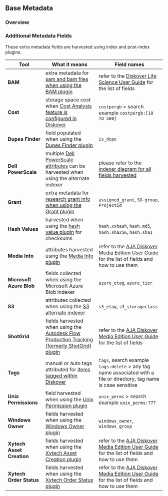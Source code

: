 <p id="additional_metadata"></p>

## Base Metadata

### Overview

### Additional Metadata Fields

These extra metadata fields are harvested using index and post-index plugins.

| Tool | What it means | Field names |
| --- | --- | --- |
| **BAM** | extra metadata for [sam and bam files when using the BAM plugin](https://diskoverdata.com/products/life-science-edition/#bam-plugin) | refer to the [Diskover Life Science User Guide](https://docs.diskoverdata.com/diskover_user_guide_companion_life_science_edition/#bam-harvest-plugin) for the list of fields |
| **Cost** | storage space cost when [Cost Analysis feature is configured in Diskover](https://docs.diskoverdata.com/diskover_configuration_and_administration_guide/#storage-cost-reporting) | `costpergb` > search example `costpergb:[10 TO 500]` |
| **Dupes Finder** | field populated when using the [Dupes Finder plugin](https://docs.diskoverdata.com/diskover_configuration_and_administration_guide/#duplicates-finder-plugin) | `is_dupe`
| **Dell PowerScale** | multiple [Dell PowerScale attributes](https://diskoverdata.com/products/dataiq-migration/#platform-overview) can be harvested when using the alternate indexer | please refer to the [indexer diagram for all fields harvested](https://diskoverdata.com/products/dataiq-migration/#platform-overview) |
| **Grant** | extra metadata for [research grant info when using the Grant plugin](https://diskoverdata.com/products/life-science-edition/#grant-plugin) | `assigned_grant`, `SG-group`, `ProjectId` |
| **Hash Values** | harvested when using the [hash value plugin](https://docs.diskoverdata.com/diskover_configuration_and_administration_guide/#duplicates-plugin) for checksums | `hash.xxhash`, `hash.md5`, `hash.sha256`, `hash.sha1` |
| **Media Info** | attributes harvested using the [Media Info plugin](https://diskoverdata.com/products/products-aja-media-edition/#mediainfo) | refer to the [AJA Diskover Media Edition User Guide](https://docs.diskoverdata.com/diskover_user_guide_companion_aja_media_edition/#media-info-attributes) for the list of fields and how to use them |
| **Microsoft Azure Blob** | fields collected when using the Microsoft Azure Blob indexer | `azure_etag`, `azure_tier` |
| **S3** | attributes collected when using the [S3 alternate indexer](https://docs.diskoverdata.com/diskover_installation_guide/#create-an-index-of-an-s3-bucket) | `s3_etag`, `s3_storageclass` |
| **ShotGrid** | fields harvested when using the [Autodesk Flow Production Tracking (formerly ShotGrid) plugin](https://diskoverdata.com/products/products-aja-media-edition/#flowprodtracking) | refer to the [AJA Diskover Media Edition User Guide](https://docs.diskoverdata.com/diskover_user_guide_companion_aja_media_edition/#flow-production-tracking-plugin) for the list of fields |
| **Tags** | manual or auto tags attributed for [items tagged within Diskover](https://docs.diskoverdata.com/diskover_user_guide/#tags) | `tags`, search example `tags:delete` > any tag name associated with a file or directory, tag name is case sensitive |
| **Unix Permissions** | field harvested when using the [Unix Permission plugin](https://docs.diskoverdata.com/diskover_configuration_and_administration_guide/#unix-permissions-plugin) | `unix_perms` > search example `unix_perms:777` |
| **Windows Owner** | fields harvested when using the [Windows Owner plugin](https://docs.diskoverdata.com/diskover_configuration_and_administration_guide/#windows-owner-plugin) | `windows_owner`, `windows_group` |
| **Xytech Asset Creation** | fields harvested when using the [Xytech Asset Creation plugin](https://diskoverdata.com/products/products-aja-media-edition/#xytech-asset-creation) | refer to the [AJA Diskover Media Edition User Guide](https://docs.diskoverdata.com/diskover_user_guide_companion_aja_media_edition/#xytech-asset-creation-plugin-overview) for the list of fields and how to use them |
| **Xytech Order Status** | fields harvested when using the [Xytech Order Status plugin](https://diskoverdata.com/products/products-aja-media-edition/#xytech-order-status) | refer to the [AJA Diskover Media Edition User Guide](https://docs.diskoverdata.com/diskover_user_guide_companion_aja_media_edition/#xytech-order-status-plugin-overview) for the list of fields and how to use them |
